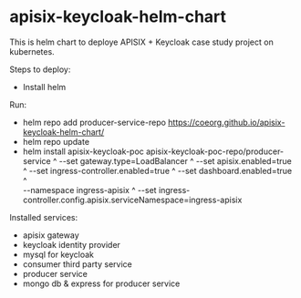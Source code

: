 # apisix-keycloak-helm-chart
This is helm chart to deploye APISIX + Keycloak case study project on kubernetes. 

Steps to deploy:

* Install helm

Run:
* helm repo add producer-service-repo https://coeorg.github.io/apisix-keycloak-helm-chart/
* helm repo update
* helm install apisix-keycloak-poc apisix-keycloak-poc-repo/producer-service ^
  --set gateway.type=LoadBalancer ^
  --set apisix.enabled=true ^
  --set ingress-controller.enabled=true ^
  --set dashboard.enabled=true ^  
  --namespace ingress-apisix ^
  --set ingress-controller.config.apisix.serviceNamespace=ingress-apisix

Installed services:
* apisix gateway
* keycloak identity provider
* mysql for keycloak
* consumer third party service
* producer service
* mongo db & express for producer service
